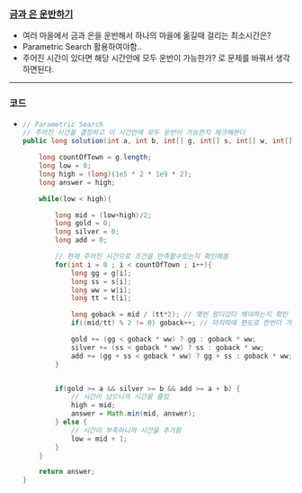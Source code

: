 ### [금과 은 운반하기](https://programmers.co.kr/learn/courses/30/lessons/86053)
* 여러 마을에서 금과 은을 운반해서 하나의 마을에 옮길때 걸리는 최소시간은?
* Parametric Search 활용하여야함..
* 주어진 시간이 있다면 해당 시간안에 모두 운반이 가능한가? 로 문제를 바꿔서 생각하면된다.
---
### 코드
* ```java
  // Parametric Search
  // 주어진 시간을 결정하고 이 시간안에 모두 운반이 가능한지 체크해본다
  public long solution(int a, int b, int[] g, int[] s, int[] w, int[] t) {

      long countOfTown = g.length;
      long low = 0;
      long high = (long)(1e5 * 2 * 1e9 * 2);
      long answer = high;

      while(low < high){

          long mid = (low+high)/2;
          long gold = 0;
          long silver = 0;
          long add = 0;

          // 현재 주어진 시간으로 조건을 만족할수있는지 확인해봄
          for(int i = 0 ; i < countOfTown ; i++){
              long gg = g[i];
              long ss = s[i];
              long ww = w[i];
              long tt = t[i]; 

              long goback = mid / (tt*2); // 몇번 왔다갔다 해야하는지 확인
              if((mid/tt) % 2 != 0) goback++; // 마지막에 편도로 한번더 가는지 확인

              gold += (gg < goback * ww) ? gg : goback * ww;
              silver += (ss < goback * ww) ? ss : goback * ww;
              add += (gg + ss < goback * ww) ? gg + ss : goback * ww;
          }


          if(gold >= a && silver >= b && add >= a + b) {
              // 시간이 남으니까 시간을 줄임
              high = mid;
              answer = Math.min(mid, answer);
          } else {
              // 시간이 부족하니까 시간을 추가함
              low = mid + 1;
          }
      }

      return answer;
  }
